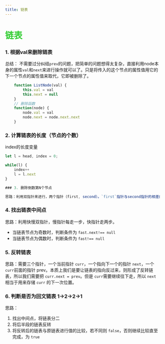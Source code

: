 ```yaml
---
title: 链表
--- 
```


# <font color="#32CD32">链表</font>

### 1. 根据val来删除链表  

总结： 不需要过分纠结`prev`的问题，把简单的问题想得太复杂，直接利用node本身的属性`val`和`next`来进行操作就可以了。只是将传入的这个节点的属性值用它的下一个节点的属性值来取代，它即被删除了。  
```js
    function ListNode(val) {
        this.val = val
        this.next = null
    }
    // 删除函数
    function(node) {
        node.val = val
        node.next = node.next.next
    }
```
### 2. 计算链表的长度（节点的个数） 

index的长度变量

```js
let l = head, index = 0;

while(l) {
    index++
    l = l.next
}

### 3. 删除倒数第N个节点  

思路：利用双指针来进行，两个指针（first, second）。`first`指针与second指针的相差的节点数就是N，这样当first指针到null时，此时`second`的指针的下一个节点即是要删除的节点。如果仅在操作first指针时就已经到null了，则证明是要删除的节点为头节点（head）,所以返回`head.next`。 

```
### 4. 找出链表中间点

思路：利用快慢双指针，慢指针每走一步，快指针走两步。  
* 当链表节点为奇数时，判断条件为 `fast.next!== null` 
* 当链表节点为偶数时，判断条件为 `fast!== null` 

### 5. 反转链表

思路：需要三个指针，一个当前指针 `curr`，一个指向下一个的指针 `next`，一个 `curr`前面的指针 prev。本质上我们是要让链表的指向反过来，则形成了反转链表，所以我们需要把 `curr.next = prev`。但是 `curr`需要继续往下走，所以 `next` 相当于用来存储 `curr` 的下一次位置。 

### 6. 判断是否为回文链表 1->2->2->1  

思路：  
1. 找出中间点，将链表分二
2. 将后半段的链表反转  
3. 将反转后的链表与原链表进行值的比较，若不同则 `false`，否则继续比较直至完成，为 `true`
